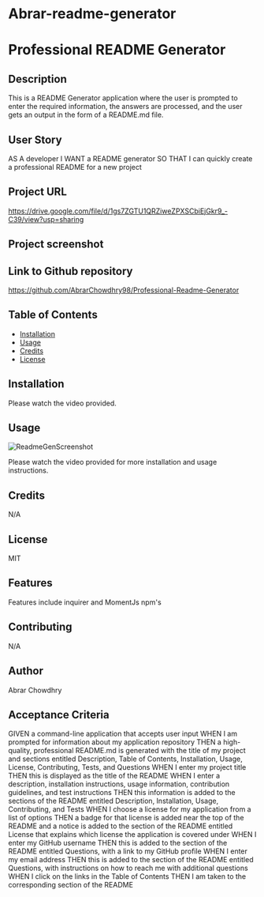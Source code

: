 # Abrar-readme-generator

# Professional README Generator 

## Description
This is a README Generator application where the user is prompted to enter the required information, the answers are processed, and the user gets an output in the form of a README.md file.

## User Story
AS A developer
I WANT a README generator
SO THAT I can quickly create a professional README for a new project

## Project URL
https://drive.google.com/file/d/1gs7ZGTU1QRZiweZPXSCbiEjGkr9_-C39/view?usp=sharing

## Project screenshot


## Link to Github repository
https://github.com/AbrarChowdhry98/Professional-Readme-Generator

## Table of Contents
* [Installation](#installation)
* [Usage](#usage)
* [Credits](#credits)
* [License](#license)

## Installation

Please watch the video provided.


## Usage 
![ReadmeGenScreenshot ]()

Please watch the video provided for more installation and usage instructions.

## Credits
N/A

## License
MIT

## Features
Features include inquirer and MomentJs npm's

## Contributing
N/A

## Author
Abrar Chowdhry

## Acceptance Criteria
GIVEN a command-line application that accepts user input
WHEN I am prompted for information about my application repository
THEN a high-quality, professional README.md is generated with the title of my project and sections entitled Description, Table of Contents, Installation, Usage, License, Contributing, Tests, and Questions
WHEN I enter my project title
THEN this is displayed as the title of the README
WHEN I enter a description, installation instructions, usage information, contribution guidelines, and test instructions
THEN this information is added to the sections of the README entitled Description, Installation, Usage, Contributing, and Tests
WHEN I choose a license for my application from a list of options
THEN a badge for that license is added near the top of the README and a notice is added to the section of the README entitled License that explains which license the application is covered under
WHEN I enter my GitHub username
THEN this is added to the section of the README entitled Questions, with a link to my GitHub profile
WHEN I enter my email address
THEN this is added to the section of the README entitled Questions, with instructions on how to reach me with additional questions
WHEN I click on the links in the Table of Contents
THEN I am taken to the corresponding section of the README
